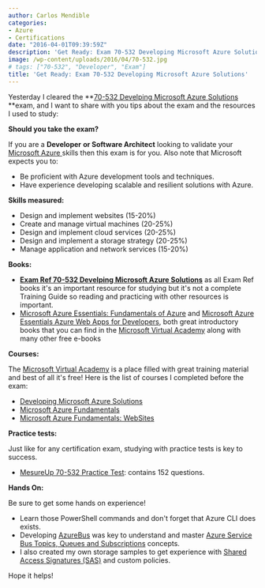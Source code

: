 ```yaml
---
author: Carlos Mendible
categories:
- Azure
- Certifications
date: "2016-04-01T09:39:59Z"
description: 'Get Ready: Exam 70-532 Developing Microsoft Azure Solutions'
image: /wp-content/uploads/2016/04/70-532.jpg
# tags: ["70-532", "Developer", "Exam"]
title: 'Get Ready: Exam 70-532 Developing Microsoft Azure Solutions'
---
```

Yesterday I cleared the **<a href="https://www.microsoft.com/learning/en-us/exam-70-532.aspx" target="_blank">70-532 Develping Microsoft Azure Solutions </a>**exam, and I want to share with you tips about the exam and the resources I used to study:

**Should you take the exam?**

If you are a **Developer** **or Software Architect** looking to validate your <a href="https://azure.microsoft.com/" target="_blank">Microsoft Azure </a>skills then this exam is for you. Also note that Microsoft expects you to:

  * Be proficient with Azure development tools and techniques.
  * Have experience developing scalable and resilient solutions with Azure.

**Skills measured:**

  * Design and implement websites (15-20%)
  * Create and manage virtual machines (20-25%)
  * Design and implement cloud services (20-25%)
  * Design and implement a storage strategy (20-25%)
  * Manage application and network services (15-20%)

**Books:**

  * **<a href="https://www.microsoftpressstore.com/store/exam-ref-70-532-developing-microsoft-azure-solutions-9780735697041" target="_blank">Exam Ref 70-532 Develping Microsoft Azure Solutions</a>** as all Exam Ref books it's an important resource for studying but it's not a complete Training Guide so reading and practicing with other resources is important.
  * <a href="https://mva.microsoft.com/ebooks#azure" target="_blank">Microsoft Azure Essentials: Fundamentals of Azure</a> and <a href="https://mva.microsoft.com/ebooks#azure" target="_blank">Microsoft Azure Essentials Azure Web Apps for Developers</a>, both great introductory books that you can find in the <a href="http://mva.microsoft.com" target="_blank">Microsoft Virtual Academy</a> along with many other free e-books

**Courses:**

The <a href="http://mva.microsoft.com" target="_blank">Microsoft Virtual Academy</a> is a place filled with great training material and best of all it's free! Here is the list of courses I completed before the exam:

  * <a href="https://mva.microsoft.com/en-us/training-courses/developing-microsoft-azure-solutions-8481" target="_blank">Developing Microsoft Azure Solutions</a>
  * <a href="https://mva.microsoft.com/en-us/training-courses/microsoft-azure-fundamentals-8391" target="_blank">Microsoft Azure Fundamentals</a>
  * <a href="https://mva.microsoft.com/en-us/training-courses/microsoft-azure-fundamentals-websites-8460" target="_blank">Microsoft Azure Fundamentals: WebSites</a>

**Practice tests:**

Just like for any certification exam, studying with practice tests is key to success.

  * <a href="http://www.measureup.com/Developing-Microsoft-Azure-Solutions-P5566.aspx" target="_blank">MesureUp 70-532 Practice Test</a>: contains 152 questions.

**Hands On:**

Be sure to get some hands on experience!

  * Learn those PowerShell commands and don't forget that Azure CLI does exists.
  * Developing <a href="https://github.com/cmendible/AzureBus" target="_blank">AzureBus</a> was key to understand and master <a href="https://azure.microsoft.com/en-gb/documentation/articles/service-bus-queues-topics-subscriptions/" target="_blank">Azure Service Bus Topics, Queues and Subscriptions</a> concepts.
  * I also created my own storage samples to get experience with <a href="https://azure.microsoft.com/en-us/documentation/articles/storage-dotnet-shared-access-signature-part-1/" target="_blank">Shared Access Signatures (SAS)</a> and custom policies.

Hope it helps!